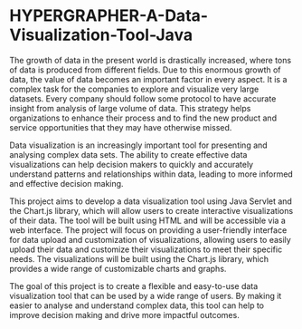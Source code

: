 # HYPERGRAPHER-A-Data-Visualization-Tool-Java
The growth of data in the present world is drastically increased, where tons of data is produced from different fields. Due to this enormous growth of data, the value of data becomes an important factor in every aspect. It is a complex task for the companies to explore and visualize very large datasets. Every company should follow some protocol to have accurate insight from analysis of large volume of data. This strategy helps organizations to enhance their process and to find the new product and service opportunities that they may have otherwise missed. 

Data visualization is an increasingly important tool for presenting and analysing complex data sets. The ability to create effective data visualizations can help decision makers to quickly and accurately understand patterns and relationships within data, leading to more informed and effective decision making.

This project aims to develop a data visualization tool using Java Servlet and the Chart.js library, which will allow users to create interactive visualizations of their data. The tool will be built using HTML and will be accessible via a web interface. The project will focus on providing a user-friendly interface for data upload and customization of visualizations, allowing users to easily upload their data and customize their visualizations to meet their specific needs. The visualizations will be built using the Chart.js library, which provides a wide range of customizable charts and graphs.

The goal of this project is to create a flexible and easy-to-use data visualization tool that can be used by a wide range of users. By making it easier to analyse and understand complex data, this tool can help to improve decision making and drive more impactful outcomes.
